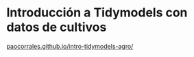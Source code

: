 # Introducción a Tidymodels con datos de cultivos

[paocorrales.github.io/intro-tidymodels-agro/](https://paocorrales.github.io/intro-tidymodels-agro/)

